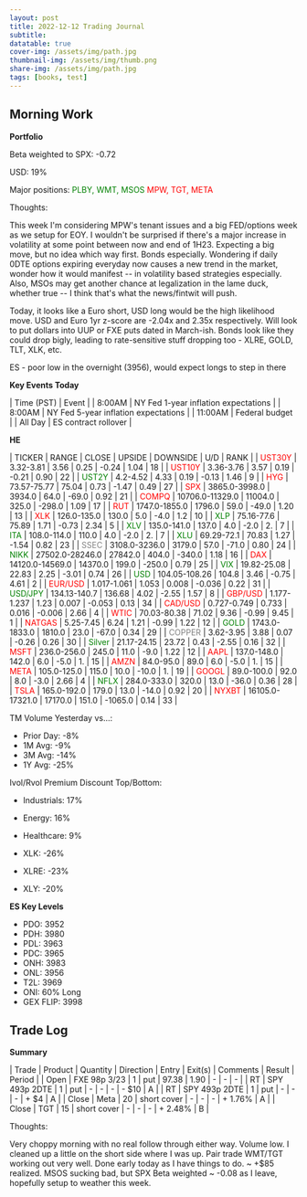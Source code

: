 ```yaml
---
layout: post
title: 2022-12-12 Trading Journal 
subtitle: 
datatable: true
cover-img: /assets/img/path.jpg
thumbnail-img: /assets/img/thumb.png
share-img: /assets/img/path.jpg
tags: [books, test]
---
```



## Morning Work

**Portfolio**

Beta weighted to SPX: -0.72

USD: 19%

Major positions:  <span style="color:green">PLBY, WMT, MSOS</span><span style="color:red">  MPW, TGT, META</span>

Thoughts:  

This week I'm considering MPW's tenant issues and a big FED/options week as we setup for EOY.  I wouldn't be surprised if there's a major increase in volatility at some point between now and end of 1H23. Expecting a big move, but no idea which way first.  Bonds especially.  Wondering if daily 0DTE options expiring everyday now causes a new trend in the market, wonder how it would manifest -- in volatility based strategies especially.  Also, MSOs may get another chance at legalization in the lame duck, whether true -- I think that's what the news/fintwit will push. 

Today, it looks like a Euro short, USD long would be the high likelihood move.  USD and Euro 1yr z-score are -2.04x and 2.35x respectively.  Will look to put dollars into UUP or FXE puts dated in March-ish.  Bonds look like they could drop bigly, leading to rate-sensitive stuff dropping too - XLRE, GOLD, TLT, XLK, etc.

ES - poor low in the overnight (3956), would expect longs to step in there

**Key Events Today**

| Time (PST) | Event | 
| 8:00AM | NY Fed 1-year inflation expectations |
| 8:00AM | NY Fed 5-year inflation expectations |
| 11:00AM | Federal budget |
| All Day | ES contract rollover |


**HE**


<div class="datatable-begin"></div>

| TICKER | RANGE | CLOSE | UPSIDE | DOWNSIDE | U/D | RANK |
| <span style="color:red">UST30Y</span>	| 3.32-3.81 | 3.56 | 0.25 | -0.24 | 1.04 | 18 |
| <span style="color:red">UST10Y</span>	| 3.36-3.76 | 3.57 | 0.19 | -0.21 | 0.90 | 22 |
| <span style="color:green">UST2Y</span>	| 4.2-4.52 | 4.33 | 0.19 | -0.13 | 1.46 | 9 |
| <span style="color:red">HYG</span>	| 73.57-75.77 | 75.04 | 0.73 | -1.47 | 0.49 | 27 |
| <span style="color:red">SPX</span>	| 3865.0-3998.0 | 3934.0 | 64.0 | -69.0 | 0.92 | 21 |
| <span style="color:red">COMPQ</span>	| 10706.0-11329.0 | 11004.0 | 325.0 | -298.0 | 1.09 | 17 |
| <span style="color:red">RUT</span>	| 1747.0-1855.0 | 1796.0 | 59.0 | -49.0 | 1.20 | 13 |
| <span style="color:red">XLK</span>	| 126.0-135.0 | 130.0 | 5.0 | -4.0 | 1.2 | 10 |
| <span style="color:green">XLP</span>	| 75.16-77.6 | 75.89 | 1.71 | -0.73 | 2.34 | 5 |
| <span style="color:green">XLV</span>	| 135.0-141.0 | 137.0 | 4.0 | -2.0 | 2. | 7 |
| <span style="color:green">ITA</span>	| 108.0-114.0 | 110.0 | 4.0 | -2.0 | 2. | 7 |
| <span style="color:green">XLU</span>	| 69.29-72.1 | 70.83 | 1.27 | -1.54 | 0.82 | 23 |
| <span style="color:grey">SSEC</span>	| 3108.0-3236.0 | 3179.0 | 57.0 | -71.0 | 0.80 | 24 |
| <span style="color:green">NIKK</span>	| 27502.0-28246.0 | 27842.0 | 404.0 | -340.0 | 1.18 | 16 |
| <span style="color:red">DAX</span>	| 14120.0-14569.0 | 14370.0 | 199.0 | -250.0 | 0.79 | 25 |
| <span style="color:green">VIX</span>	| 19.82-25.08 | 22.83 | 2.25 | -3.01 | 0.74 | 26 |
| <span style="color:green">USD</span>	| 104.05-108.26 | 104.8 | 3.46 | -0.75 | 4.61 | 2 |
| <span style="color:red">EUR/USD</span>	| 1.017-1.061 | 1.053 | 0.008 | -0.036 | 0.22 | 31 |
| <span style="color:green">USD/JPY</span>	| 134.13-140.7 | 136.68 | 4.02 | -2.55 | 1.57 | 8 |
| <span style="color:red">GBP/USD</span>	| 1.177-1.237 | 1.23 | 0.007 | -0.053 | 0.13 | 34 |
| <span style="color:red">CAD/USD</span>	| 0.727-0.749 | 0.733 | 0.016 | -0.006 | 2.66 | 4 |
| <span style="color:red">WTIC</span>	| 70.03-80.38 | 71.02 | 9.36 | -0.99 | 9.45 | 1 |
| <span style="color:red">NATGAS</span>	| 5.25-7.45 | 6.24 | 1.21 | -0.99 | 1.22 | 12 |
| <span style="color:green">GOLD</span>	| 1743.0-1833.0 | 1810.0 | 23.0 | -67.0 | 0.34 | 29 |
| <span style="color:grey">COPPER</span>	| 3.62-3.95 | 3.88 | 0.07 | -0.26 | 0.26 | 30 |
| <span style="color:green">Silver</span>	| 21.17-24.15 | 23.72 | 0.43 | -2.55 | 0.16 | 32 |
| <span style="color:red">MSFT</span>	| 236.0-256.0 | 245.0 | 11.0 | -9.0 | 1.22 | 12 |
| <span style="color:red">AAPL</span>	| 137.0-148.0 | 142.0 | 6.0 | -5.0 | 1. | 15 |
| <span style="color:red">AMZN</span>	| 84.0-95.0 | 89.0 | 6.0 | -5.0 | 1. | 15 |
| <span style="color:red">META</span>	| 105.0-125.0 | 115.0 | 10.0 | -10.0 | 1. | 19 |
| <span style="color:red">GOOGL</span>	| 89.0-100.0 | 92.0 | 8.0 | -3.0 | 2.66 | 4 |
| <span style="color:green">NFLX</span>	| 284.0-333.0 | 320.0 | 13.0 | -36.0 | 0.36 | 28 |
| <span style="color:red">TSLA</span>	| 165.0-192.0 | 179.0 | 13.0 | -14.0 | 0.92 | 20 |
| <span style="color:red">NYXBT</span>	| 16105.0-17321.0 | 17170.0 | 151.0 | -1065.0 | 0.14 | 33 |

<div class="datatable-end"></div>

TM Volume Yesterday vs...: 

- Prior Day: -8%
- 1M Avg: -9%
- 3M Avg: -14%
- 1Y Avg: -25%

Ivol/Rvol Premium Discount Top/Bottom:

- Industrials: 17%
- Energy: 16%
- Healthcare: 9%

- XLK: -26%
- XLRE: -23%
- XLY: -20%


**ES Key Levels**

- PDO:  3952
- PDH:  3980
- PDL:  3963
- PDC:  3965
- ONH:  3983
- ONL:  3956
- T2L:  3969
- ONI: 60% Long
- GEX FLIP:  3998

## Trade Log

**Summary**

| Trade | Product | Quantity | Direction | Entry | Exit(s) | Comments | Result | Period |
| Open | FXE 98p 3/23 | 1 | put | 97.38 | 1.90 | - | - | - |
| RT | SPY 493p 2DTE | 1 | put | - | - | - | - $10 | A |
| RT | SPY 493p 2DTE | 1 | put | - | - | - | + $4 | A |
| Close | Meta | 20 | short cover | - | - | - | + 1.76% | A |
| Close | TGT | 15 | short cover | - | - | - | + 2.48% | B |


Thoughts:

Very choppy morning with no real follow through either way.  Volume low.  I cleaned up a little on the short side where I was up.  Pair trade WMT/TGT working out very well.  Done early today as I have things to do.  ~ +$85 realized.  MSOS sucking bad, but SPX Beta weighted ~ -0.08 as I leave, hopefully setup to weather this week.
